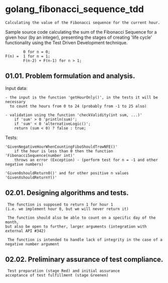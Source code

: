 # golang_fibonacci_sequence_tdd

    Calculating the value of the Fibonacci sequence for the current hour.

  Sample source code calculating the sum of the Fibonacci Sequence for a given hour (by an integer),
presenting the stages of creating 'life cycle' functionality using the Test Driven Development technique.

            0 for n = 0;
    F(n) =  1 for n = 1;
            F(n-2) + F(n-1) for n > 1;


## 01.01. Problem formulation and analysis.

 Input data:

    - the input is the function 'getHourOnly()', in the tests it will be necessary 
      to count the hours from 0 to 24 (probably from -1 to 25 also)

    - validation using the function 'checkValidity(int sum, ...)'
        if 'sum' > 0 'println(sum)';
        if 'sum' < 0 'alternativeLogic()';
        return (sum < 0) ? false : true;

 Tests:

    'GivenNegativeHourWhenCountingFiboShouldTrowNFE()'
        if the hour is less than 0 then the function 'FibonacciSequence(number int)'
        throws an error (Exception) - (perform test for n = -1 and other negative numbers)

    'Given0shouldReturn0()' and for other positive n values 'GivenXshouldReturnY()'


## 02.01. Designing algorithms and tests.

     The function is supposed to return 1 for hour 1 
    (i.e. we implement hour 0, but we will never return it)

     The function should also be able to count on a specific day of the month, 
    but also be open to further, larger arguments (integration with external API #342)

     The function is intended to handle lack of integrity in the case of a negative number argument


## 02.02. Preliminary assurance of test compliance.

     Test preparation (stage Red) and initial assurance
    acceptance of test fulfillment (stage Greenen)
